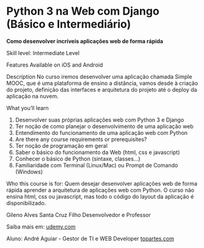# Python 3 na Web com Django (Básico e Intermediário)
<b>Como desenvolver incríveis aplicações web de forma rápida</b>

Skill level: Intermediate Level

Features
Available on iOS and Android

Description
No curso iremos desenvolver uma aplicação chamada Simple MOOC, que é uma plataforma de ensino a distância, vamos desde &agrave; criação do projeto, definição das interfaces e arquitetura do projeto até o deploy da aplicação na nuvem.

What you’ll learn
<ol>
<li>Desenvolver suas próprias aplicações web com Python 3 e Django</li>
<li>Ter noção de como planejar o desenvolvimento de uma aplicação web</li>
<li>Entendimento do funcionamento de uma aplicação web com Python</li>
<li>Are there any course requirements or prerequisites?</li>
<li>Ter noção de programação em geral</li>
<li>Saber o básico do funcionamento da Web (html, css e javascript)</li>
<li>Conhecer o básico de Python (sintaxe, classes...)</li>
<li>Familiaridade com Terminal (Linux/Mac) ou Prompt de Comando (Windows)</li>
</ol>

Who this course is for:
Quem desejar desenvolver aplicações web de forma rápida aprender a arquitetura de aplicações web com Python. O curso não ensina html, css ou javascript, mas todo o código do layout da aplicação é disponibilizado.

Gileno Alves Santa Cruz Filho
Desenvolvedor e Professor

Saiba mais em: [udemy.com](https://www.udemy.com/course/python-3-na-web-com-django-basico-intermediario)

Aluno: André Aguiar - Gestor de TI e WEB Developer
[topartes.com](topartes.com)
